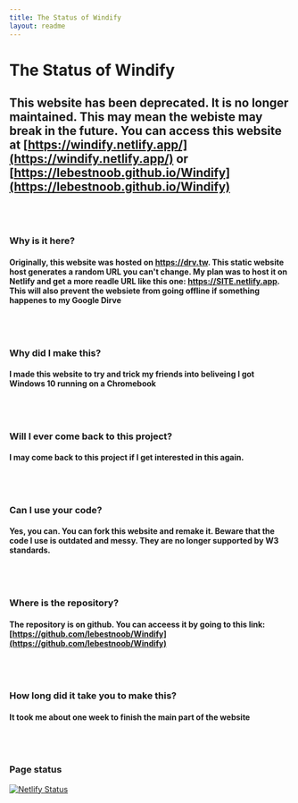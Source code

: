 ```yaml
---
title: The Status of Windify
layout: readme
---
```


# The Status of Windify

## This website has been deprecated. It is no longer maintained. This may mean the webiste may break in the future. You can access this website at [https://windify.netlify.app/](https://windify.netlify.app/) or [https://lebestnoob.github.io/Windify](https://lebestnoob.github.io/Windify)
<br>
<br>

### Why is it here?

#### Originally, this website was hosted on https://drv.tw. This static website host generates a random URL you can't change. My plan was to host it on Netlify and get a more readle URL like this one: https://SITE.netlify.app. This will also prevent the websiete from going offline if something happenes to my Google Dirve
<br>
<br>

### Why did I make this?

#### I made this website to try and trick my friends into beliveing I got Windows 10 running on a Chromebook
<br>
<br>

### Will I ever come back to this project?

#### I may come back to this project if I get interested in this again.
<br>
<br>

### Can I use your code?

#### Yes, you can. You can fork this website and remake it. Beware that the code I use is outdated and messy. They are no longer supported by W3 standards.
<br>
<br>

### Where is the repository?

#### The repository is on github. You can acceess it by going to this link: [https://github.com/lebestnoob/Windify](https://github.com/lebestnoob/Windify)
<br>
<br>

### How long did it take you to make this?

#### It took me about one week to finish the main part of the website
<br>
<br>

### Page status
[![Netlify Status](https://api.netlify.com/api/v1/badges/56822c5c-4821-4707-8ae5-724b9cbb9d02/deploy-status)](https://app.netlify.com/sites/windify/deploys)
